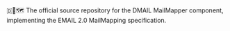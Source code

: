 🇩📧️🗺️ The official source repository for the DMAIL MailMapper component, implementing the EMAIL 2.0 MailMapping specification.
